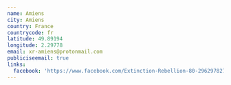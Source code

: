 ```yaml
---
name: Amiens
city: Amiens
country: France
countrycode: fr
latitude: 49.89194
longitude: 2.29778
email: xr-amiens@protonmail.com
publiciseemail: true
links:
  facebook: 'https://www.facebook.com/Extinction-Rebellion-80-296297827680566'
---
```


